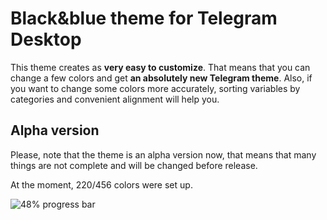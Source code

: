 # Black&blue theme for Telegram Desktop
This theme creates as <b>very easy to customize</b>. That means that you can change a few colors and get <b>an absolutely new Telegram theme</b>. Also, if you want to change some colors more accurately, sorting variables by categories and convenient alignment will help you.

## Alpha version
Please, note that the theme is an alpha version now, that means that many things are not complete and will be changed before release.

At the moment, 220/456 colors were set up.

![48% progress bar](https://progress-bar.dev/48/)
